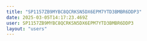 ```yaml
---
title: "SP1157ZB9MYBC8QCRKSN5DX6EPM7YTD3BMBR6DDP3"
date: 2025-03-05T14:17:23.469Z
user: SP1157ZB9MYBC8QCRKSN5DX6EPM7YTD3BMBR6DDP3
layout: "users"
---
```

    